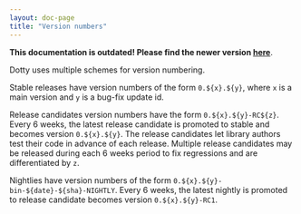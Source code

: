 ```yaml
---
layout: doc-page
title: "Version numbers"
---
```


**This documentation is outdated! Please find the newer version [here](/docs/contributing/release.html)**.

Dotty uses multiple schemes for version numbering.

Stable releases have version numbers of the form `0.${x}.${y}`, where `x` is a main version and `y` is a bug-fix update id.

Release candidates version numbers have the form `0.${x}.${y}-RC${z}`. 
Every 6 weeks, the latest release candidate is promoted to stable and becomes version `0.${x}.${y}`.
The release candidates let library authors test their code in advance of each
release. Multiple release candidates may be released during each 6 weeks
period to fix regressions and are differentiated by `z`.

Nightlies have version numbers of the form `0.${x}.${y}-bin-${date}-${sha}-NIGHTLY`.
Every 6 weeks, the latest nightly is promoted to release candidate becomes version `0.${x}.${y}-RC1`.
